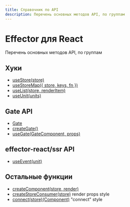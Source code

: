 ```yaml
---
title: Справочник по API
description: Перечень основных методов API, по группам
---
```


# Effector для React

Перечень основных методов API, по группам

## Хуки

- [useStore(store)](./useStore)
- [useStoreMap({ store, keys, fn })](./useStoreMap)
- [useList(store, renderItem)](./useList)
- [useUnit(units)](./useUnit)

## Gate API

- [Gate](./Gate)
- [createGate()](./createGate)
- [useGate(GateComponent, props)](./useGate)

## effector-react/ssr API

- [useEvent(unit)](./useEvent)

## Остальные функции

- [createComponent(store, render)](./createComponent)
- [createStoreConsumer(store)](./createStoreConsumer) render props style
- [connect(store)(Component)](./connect) "connect" style

